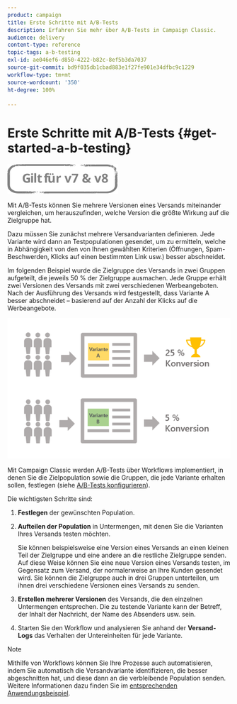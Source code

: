 ```yaml
---
product: campaign
title: Erste Schritte mit A/B-Tests
description: Erfahren Sie mehr über A/B-Tests in Campaign Classic.
audience: delivery
content-type: reference
topic-tags: a-b-testing
exl-id: ae046ef6-d850-4222-b82c-8ef5b3da7037
source-git-commit: bd9f035db1cbad883e1f27fe901e34dfbc9c1229
workflow-type: tm+mt
source-wordcount: '350'
ht-degree: 100%

---
```


# Erste Schritte mit A/B-Tests {#get-started-a-b-testing}

![](../../assets/common.svg)

Mit A/B-Tests können Sie mehrere Versionen eines Versands miteinander vergleichen, um herauszufinden, welche Version die größte Wirkung auf die Zielgruppe hat.

Dazu müssen Sie zunächst mehrere Versandvarianten definieren. Jede Variante wird dann an Testpopulationen gesendet, um zu ermitteln, welche in Abhängigkeit von den von Ihnen gewählten Kriterien (Öffnungen, Spam-Beschwerden, Klicks auf einen bestimmten Link usw.) besser abschneidet.

Im folgenden Beispiel wurde die Zielgruppe des Versands in zwei Gruppen aufgeteilt, die jeweils 50 % der Zielgruppe ausmachen. Jede Gruppe erhält zwei Versionen des Versands mit zwei verschiedenen Werbeangeboten. Nach der Ausführung des Versands wird festgestellt, dass Variante A besser abschneidet – basierend auf der Anzahl der Klicks auf die Werbeangebote.

![](assets/a-b-testing-schema.png)

Mit Campaign Classic werden A/B-Tests über Workflows implementiert, in denen Sie die Zielpopulation sowie die Gruppen, die jede Variante erhalten sollen, festlegen (siehe [A/B-Tests konfigurieren](configuring-a-b-testing.md)).

Die wichtigsten Schritte sind:

1. **Festlegen** der gewünschten Population.
1. **Aufteilen der Population** in Untermengen, mit denen Sie die Varianten Ihres Versands testen möchten.

   Sie können beispielsweise eine Version eines Versands an einen kleinen Teil der Zielgruppe und eine andere an die restliche Zielgruppe senden. Auf diese Weise können Sie eine neue Version eines Versands testen, im Gegensatz zum Versand, der normalerweise an Ihre Kunden gesendet wird. Sie können die Zielgruppe auch in drei Gruppen unterteilen, um ihnen drei verschiedene Versionen eines Versands zu senden.

1. **Erstellen mehrerer Versionen** des Versands, die den einzelnen Untermengen entsprechen. Die zu testende Variante kann der Betreff, der Inhalt der Nachricht, der Name des Absenders usw. sein.
1. Starten Sie den Workflow und analysieren Sie anhand der **Versand-Logs** das Verhalten der Untereinheiten für jede Variante.

>[!NOTE]
>
>Mithilfe von Workflows können Sie Ihre Prozesse auch automatisieren, indem Sie automatisch die Versandvariante identifizieren, die besser abgeschnitten hat, und diese dann an die verbleibende Population senden. Weitere Informationen dazu finden Sie im [entsprechenden Anwendungsbeispiel](a-b-testing-use-case.md).
